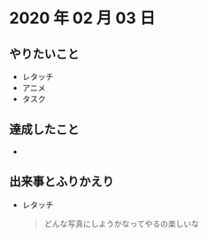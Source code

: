 # 2020 年 02 月 03 日

## やりたいこと

- レタッチ
- アニメ
- タスク

## 達成したこと

-

## 出来事とふりかえり

- レタッチ
  > どんな写真にしようかなってやるの楽しいな
